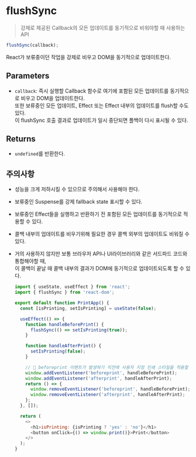 # flushSync

> 강제로 제공된 Callback의 모든 업데이트를 동기적으로 비워야할 때 사용하는 API

```js
flushSync(callback);
```

React가 보류중이던 작업을 강제로 비우고 DOM을 동기적으로 업데이트한다.

## Parameters

- `callback`: 즉시 실행할 Callback 함수로 여기에 포함된 모든 업데이트를 동기적으로 비우고 DOM을 업데이트한다.  
  또한 보류중인 모든 업데이트, Effect 또는 Effect 내부의 업데이트를 flush할 수도 있다.  
  이 flushSync 호출 결과로 업데이트가 일시 중단되면 폴백이 다시 표시될 수 있다.

## Returns

- `undefined`를 반환한다.

## 주의사항

- 성능을 크게 저하시킬 수 있으므로 주의해서 사용해야 한다.
- 보류중인 Suspense를 강제 fallback state 표시할 수 있다.
- 보류중인 Effect들을 실행하고 반환하기 전 포함된 모든 업데이트를 동기적으로 적용할 수 있다.
- 콜백 내부의 업데이트를 비우기위해 필요한 경우 콜백 외부의 업데이트도 비워질 수 있다.
- 거의 사용하지 않지만 보통 브라우저 API나 UI라이브러리와 같은 서드파드 코드와 통합해야할 때,  
  이 콜백이 끝날 때 콜백 내부의 결과가 DOM에 동기적으로 업데이트되도록 할 수 있다.

  ```js
  import { useState, useEffect } from 'react';
  import { flushSync } from 'react-dom';

  export default function PrintApp() {
    const [isPrinting, setIsPrinting] = useState(false);

    useEffect(() => {
      function handleBeforePrint() {
        flushSync(() => setIsPrinting(true));
      }

      function handleAfterPrint() {
        setIsPrinting(false);
      }

      // 🌟 beforeprint 이벤트가 발생하기 직전에 사용자 지정 인쇄 스타일을 적용할 때 사용
      window.addEventListener('beforeprint', handleBeforePrint);
      window.addEventListener('afterprint', handleAfterPrint);
      return () => {
        window.removeEventListener('beforeprint', handleBeforePrint);
        window.removeEventListener('afterprint', handleAfterPrint);
      };
    }, []);

    return (
      <>
        <h1>isPrinting: {isPrinting ? 'yes' : 'no'}</h1>
        <button onClick={() => window.print()}>Print</button>
      </>
    );
  }
  ```
